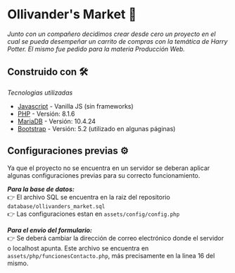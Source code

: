 # Ollivander's Market :mage:

_Junto con un compañero decidimos crear desde cero un proyecto en el cual se pueda desempeñar un carrito de compras con la temática de Harry Potter. El mismo fue pedido para la materia Producción Web._

## Construido con 🛠️

_Tecnologias utilizadas_

- [Javascript](https://devdocs.io/javascript/) - Vanilla JS (sin frameworks)
- [PHP](https://www.php.net/) - Versión: 8.1.6
- [MariaDB](https://mariadb.org/) - Versión: 10.4.24
- [Bootstrap](https://getbootstrap.com/) - Versión: 5.2 (utilizado en algunas páginas)

## Configuraciones previas :gear:

Ya que el proyecto no se encuentra en un servidor se deberan aplicar algunas configuraciones previas para su correcto funcionamiento.

**_Para la base de datos:_** <br>
:point_right: El archivo SQL se encuentra en la raiz del repositorio `database/ollivanders_market.sql` <br>
:point_right: Las configuraciones estan en `assets/config/config.php` <br>

**_Para el envio del formulario:_** <br>
:point_right: Se deberá cambiar la dirección de correo electrónico donde el servidor o localhost apunta. Este archivo se encuentra en `assets/php/funcionesContacto.php`, más precisamente en la linea 16 del mismo.

